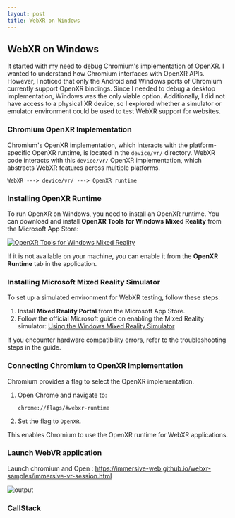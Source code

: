 ```yaml
---
layout: post
title: WebXR on Windows
---
```

## WebXR on Windows

It started with my need to debug Chromium's implementation of OpenXR. I wanted to understand how Chromium interfaces with OpenXR APIs. However, I noticed that only the Android and Windows ports of Chromium currently support OpenXR bindings. Since I needed to debug a desktop implementation, Windows was the only viable option. Additionally, I did not have access to a physical XR device, so I explored whether a simulator or emulator environment could be used to test WebXR support for websites.

### Chromium OpenXR Implementation
Chromium's OpenXR implementation, which interacts with the platform-specific OpenXR runtime, is located in the `device/vr/` directory. WebXR code interacts with this `device/vr/` OpenXR implementation, which abstracts WebXR features across multiple platforms.

```
WebXR ---> device/vr/ ---> OpenXR runtime
```

### Installing OpenXR Runtime
To run OpenXR on Windows, you need to install an OpenXR runtime. You can download and install **OpenXR Tools for Windows Mixed Reality** from the Microsoft App Store:

[![OpenXR Tools for Windows Mixed Reality](https://store-images.s-microsoft.com/image/apps.49732.14036023774986754.8b104295-c4f4-48ad-b4c1-925b8e216e67.9002afb2-b23d-4d2f-b55f-7fe68687f8d5?h=720)](https://apps.microsoft.com/store/detail/openxr-tools-for-windows-mixed-reality/9N5CVVL23QBT)

If it is not available on your machine, you can enable it from the **OpenXR Runtime** tab in the application.

### Installing Microsoft Mixed Reality Simulator
To set up a simulated environment for WebXR testing, follow these steps:

1. Install **Mixed Reality Portal** from the Microsoft App Store.
2. Follow the official Microsoft guide on enabling the Mixed Reality simulator:
   [Using the Windows Mixed Reality Simulator](https://learn.microsoft.com/en-us/windows/mixed-reality/develop/advanced-concepts/using-the-windows-mixed-reality-simulator#enabling-the-windows-mixed-reality-simulator)

If you encounter hardware compatibility errors, refer to the troubleshooting steps in the guide.

### Connecting Chromium to OpenXR Implementation
Chromium provides a flag to select the OpenXR implementation.

1. Open Chrome and navigate to:
   ```
   chrome://flags/#webxr-runtime
   ```
2. Set the flag to `OpenXR`.

This enables Chromium to use the OpenXR runtime for WebXR applications.

### Launch WebVR application
Launch chromium and Open : https://immersive-web.github.io/webxr-samples/immersive-vr-session.html

![output](https://matrix.igalia.com/_matrix/media/v3/download/igalia.com/PBDrNUfMiATtyGJiThKkfdMz?allow_redirect=true)

### CallStack


